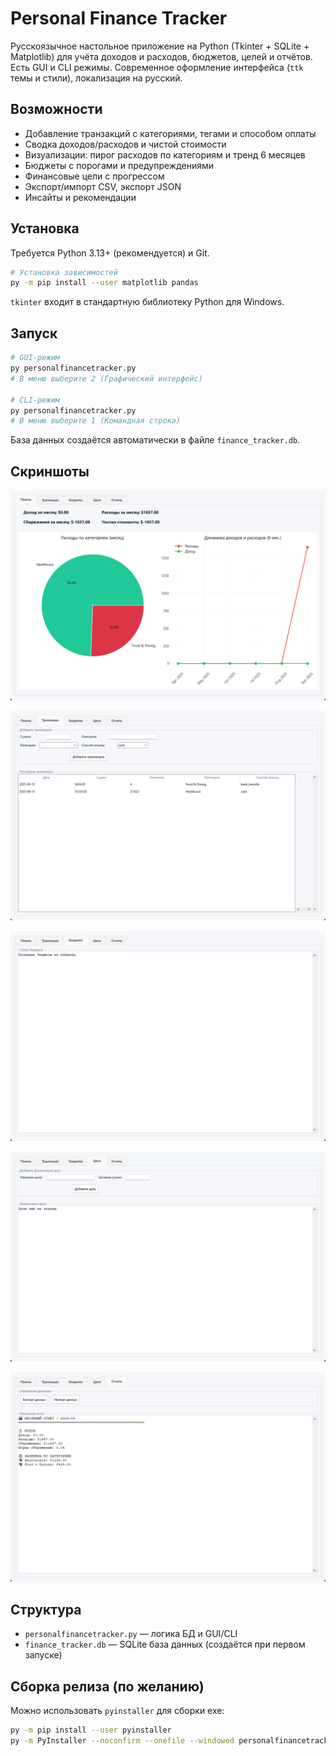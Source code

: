 # Personal Finance Tracker

Русскоязычное настольное приложение на Python (Tkinter + SQLite + Matplotlib) для учёта доходов и расходов, бюджетов, целей и отчётов. Есть GUI и CLI режимы. Современное оформление интерфейса (`ttk` темы и стили), локализация на русский.

## Возможности
- Добавление транзакций с категориями, тегами и способом оплаты
- Сводка доходов/расходов и чистой стоимости
- Визуализации: пирог расходов по категориям и тренд 6 месяцев
- Бюджеты с порогами и предупреждениями
- Финансовые цели с прогрессом
- Экспорт/импорт CSV, экспорт JSON
- Инсайты и рекомендации

## Установка
Требуется Python 3.13+ (рекомендуется) и Git.

```bash
# Установка зависимостей
py -m pip install --user matplotlib pandas
```
`tkinter` входит в стандартную библиотеку Python для Windows.

## Запуск
```bash
# GUI-режим
py personalfinancetracker.py
# В меню выберите 2 (Графический интерфейс)

# CLI-режим
py personalfinancetracker.py
# В меню выберите 1 (Командная строка)
```
База данных создаётся автоматически в файле `finance_tracker.db`.

## Скриншоты

![Панель](docs/screenshots/dashboard.png)

![Транзакции](docs/screenshots/transactions.png)

![Бюджеты](docs/screenshots/budgets.png)

![Цели](docs/screenshots/goals.png)

![Отчёты](docs/screenshots/reports.png)

## Структура
- `personalfinancetracker.py` — логика БД и GUI/CLI
- `finance_tracker.db` — SQLite база данных (создаётся при первом запуске)

## Сборка релиза (по желанию)
Можно использовать `pyinstaller` для сборки exe:
```bash
py -m pip install --user pyinstaller
py -m PyInstaller --noconfirm --onefile --windowed personalfinancetracker.py
```
